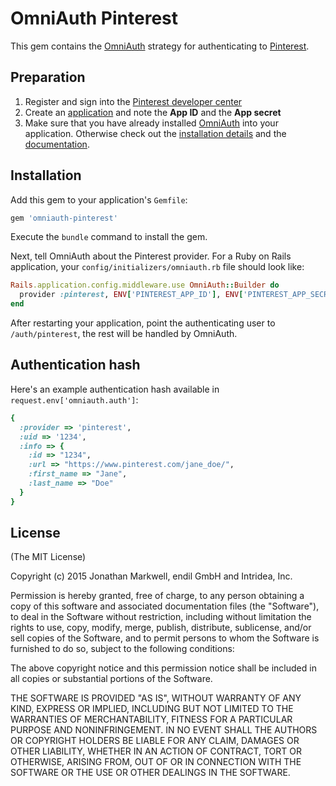 # OmniAuth Pinterest

This gem contains the [OmniAuth](https://github.com/intridea/omniauth/) strategy for authenticating to [Pinterest](https://www.pinterest.com/).

## Preparation

1. Register and sign into the [Pinterest developer center](https://developers.pinterest.com/)
2. Create an [application](https://developers.pinterest.com/apps/) and note the **App ID** and the **App secret**
3. Make sure that you have already installed [OmniAuth](https://github.com/intridea/omniauth/wiki) into your application. Otherwise check out the [installation details](https://github.com/intridea/omniauth) and the [documentation](https://github.com/intridea/omniauth/wiki).

## Installation

Add this gem to your application's ```Gemfile```:

```ruby
gem 'omniauth-pinterest'
```

Execute the ```bundle``` command to install the gem.

Next, tell OmniAuth about the Pinterest provider. For a Ruby on Rails application, your ```config/initializers/omniauth.rb``` file should look like:

```ruby
Rails.application.config.middleware.use OmniAuth::Builder do
  provider :pinterest, ENV['PINTEREST_APP_ID'], ENV['PINTEREST_APP_SECRET']
end
```

After restarting your application, point the authenticating user to ```/auth/pinterest```, the rest will be handled by OmniAuth.

## Authentication hash

Here's an example authentication hash available in ```request.env['omniauth.auth']```:

```ruby
{
  :provider => 'pinterest',
  :uid => '1234',
  :info => {
    :id => "1234",
    :url => "https://www.pinterest.com/jane_doe/",
    :first_name => "Jane",
    :last_name => "Doe"
  }
}
```

## License

(The MIT License)

Copyright (c) 2015 Jonathan Markwell, endil GmbH and Intridea, Inc.

Permission is hereby granted, free of charge, to any person obtaining a copy of this software and associated documentation files (the "Software"), to deal in the Software without restriction, including without limitation the rights to use, copy, modify, merge, publish, distribute, sublicense, and/or sell copies of the Software, and to permit persons to whom the Software is furnished to do so, subject to the following conditions:

The above copyright notice and this permission notice shall be included in all copies or substantial portions of the Software.

THE SOFTWARE IS PROVIDED "AS IS", WITHOUT WARRANTY OF ANY KIND, EXPRESS OR IMPLIED, INCLUDING BUT NOT LIMITED TO THE WARRANTIES OF MERCHANTABILITY, FITNESS FOR A PARTICULAR PURPOSE AND NONINFRINGEMENT. IN NO EVENT SHALL THE AUTHORS OR COPYRIGHT HOLDERS BE LIABLE FOR ANY CLAIM, DAMAGES OR OTHER LIABILITY, WHETHER IN AN ACTION OF CONTRACT, TORT OR OTHERWISE, ARISING FROM, OUT OF OR IN CONNECTION WITH THE SOFTWARE OR THE USE OR OTHER DEALINGS IN THE SOFTWARE.
